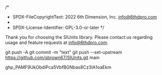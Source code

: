 /*
 * SPDX-FileCopyrightText: 2022 6th Dimension, Inc. <info@6thdpro.com>
 *
 * SPDX-License-Identifier: GPL-3.0-or-later
 */
 
Thank you for choosing the SIUnits library. Please contact us regarding usage and feature requests at info@6thdpro.com.


git push -A
git commit -m "text"
git push --set-upstream https://github.com/sbrown67/SIUnits.git main

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
